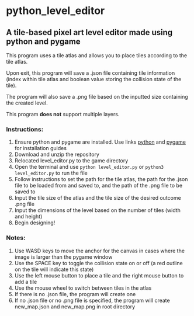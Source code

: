 # python_level_editor

## A tile-based pixel art level editor made using python and pygame

This program uses a tile atlas and allows you to place tiles according to the tile atlas.

Upon exit, this program will save a .json file containing tile information (index within tile atlas and boolean value storing the collision state of the tile).

The program will also save a .png file based on the inputted size containing the created level.

This program **does not** support multiple layers.

### Instructions:

1. Ensure python and pygame are installed. Use links [python](https://www.python.org/) and [pygame](https://www.pygame.org/wiki/GettingStarted) for installation guides
2. Download and unzip the repository
3. Relocated level_editor.py to the game directory
4. Open the terminal and use ```python level_editor.py``` or ```python3 level_editor.py``` to run the file
5. Follow instructions to set the path for the tile atlas, the path for the .json file to be loaded from and saved to, and the path of the .png file to be saved to
6. Input the tile size of the atlas and the tile size of the desired outcome .png file
7. Input the dimensions of the level based on the number of tiles (width and height)
8. Begin designing!

### Notes:

1. Use WASD keys to move the anchor for the canvas in cases where the image is larger than the pygame window
2. Use the SPACE key to toggle the collision state on or off (a red outline on the tile will indicate this state)
3. Use the left mouse button to place a tile and the right mouse button to add a tile
4. Use the mouse wheel to switch between tiles in the atlas
5. If there is no .json file, the program will create one
6. If no .json file or no .png file is specified, the program will create new_map.json and new_map.png in root directory
